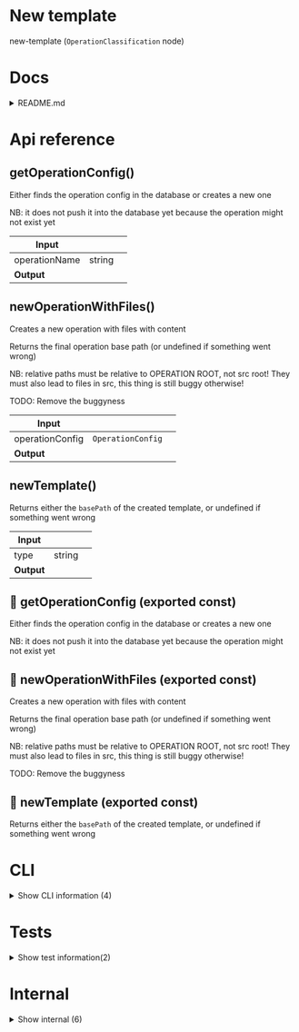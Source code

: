 # New template

new-template (`OperationClassification` node)



# Docs

<details><summary>README.md</summary>
    
  ## Creating an app template

Please note you can't add `package.json` and `.gitignore` files to templates! Call them `package.template.json` and `.gitignore.template` repectively in order for everything to function as expected (they will be renamed on installation)

  </details>

# Api reference

## getOperationConfig()

Either finds the operation config in the database or creates a new one

NB: it does not push it into the database yet because the operation might not exist yet


| Input      |    |    |
| ---------- | -- | -- |
| operationName | string |  |,| description (optional) | string | If you want to create one, set a description here. |
| **Output** |    |    |



## newOperationWithFiles()

Creates a new operation with files with content

Returns the final operation base path (or undefined if something went wrong)

NB: relative paths must be relative to OPERATION ROOT, not src root! They must also lead to files in src, this thing is still buggy otherwise!

TODO: Remove the buggyness


| Input      |    |    |
| ---------- | -- | -- |
| operationConfig | `OperationConfig` |  |,| srcFileContentObject | { [key: string]: string } | NB: relative paths must be relative to OPERATION ROOT, not src root! |,| config (optional) | { manualProjectRoot?: string, <br />destinationPath?: string, <br />overwriteIfExists?: boolean, <br />skipYarnInstall?: boolean, <br />skipYarnBuild?: boolean, <br />dryrun?: boolean, <br /> } |  |
| **Output** |    |    |



## newTemplate()

Returns either the `basePath` of the created template, or undefined if something went wrong


| Input      |    |    |
| ---------- | -- | -- |
| type | string |  |,| destinationPath (optional) | string |  |
| **Output** |    |    |



## 📄 getOperationConfig (exported const)

Either finds the operation config in the database or creates a new one

NB: it does not push it into the database yet because the operation might not exist yet


## 📄 newOperationWithFiles (exported const)

Creates a new operation with files with content

Returns the final operation base path (or undefined if something went wrong)

NB: relative paths must be relative to OPERATION ROOT, not src root! They must also lead to files in src, this thing is still buggy otherwise!

TODO: Remove the buggyness


## 📄 newTemplate (exported const)

Returns either the `basePath` of the created template, or undefined if something went wrong

# CLI

<details><summary>Show CLI information (4)</summary>
    
  # newOperationCli()

newOperation also works as CLI

example: `newOperation [operation-name] [type]` in the folder where you want to create it. Optionally you can specify the type of operation (js, node, ui-es5, ui-es6, web) as the second argument of the CLI

Arguments (all optional):
- name: string
- type: `OperationClassification`
- description: string
- destinationPath: string


| Input      |    |    |
| ---------- | -- | -- |
| - | | |
| **Output** |    |    |



## newTemplateCli()

newTemplate can be used as CLI:

Arguments:
- type (required): a folder from `new-template/assets/templates`
- destinationPath (optional): path where the template should be copied to (uses `cwd` by default)


| Input      |    |    |
| ---------- | -- | -- |
| - | | |
| **Output** |    |    |



## 📄 newOperationCli (unexported const)

newOperation also works as CLI

example: `newOperation [operation-name] [type]` in the folder where you want to create it. Optionally you can specify the type of operation (js, node, ui-es5, ui-es6, web) as the second argument of the CLI

Arguments (all optional):
- name: string
- type: `OperationClassification`
- description: string
- destinationPath: string


## 📄 newTemplateCli (unexported const)

newTemplate can be used as CLI:

Arguments:
- type (required): a folder from `new-template/assets/templates`
- destinationPath (optional): path where the template should be copied to (uses `cwd` by default)
  </details>

# Tests

<details><summary>Show test information(2)</summary>
    
  # main()




| Input      |    |    |
| ---------- | -- | -- |
| - | | |
| **Output** |    |    |



## 📄 main (exported const)

  </details>

# Internal

<details><summary>Show internal (6)</summary>
    
  # getAvailableOperationName()

returns folder name

finds the first foldername that is available in this folder but also there is nowhere an operation already with this name

there is also getAvailableFolderPath for non-operation folders


| Input      |    |    |
| ---------- | -- | -- |
| rootFolderPath | string |  |,| preferredFolderName | string |  |,| manualProjectRoot (optional) | string |  |
| **Output** |    |    |



## main()

| Input      |    |    |
| ---------- | -- | -- |
| - | | |
| **Output** |    |    |



## newOperation()

## How to create a package/operation?

This cli creates the correct tsconfig.json, package.json, .gitignore, folder setup, so you can get started immedeately.

Returns either the `operationBasePath` of the created operation, or undefined if something went wrong


| Input      |    |    |
| ---------- | -- | -- |
| name (optional) | string |  |,| config (optional) | { type?: `OperationClassification`, <br />operationConfig?: `OperationConfig`, <br />description?: string, <br />destinationPath?: string, <br />manualProjectRoot?: string, <br /> } |  |
| **Output** |    |    |



## 📄 getAvailableOperationName (exported const)

returns folder name

finds the first foldername that is available in this folder but also there is nowhere an operation already with this name

there is also getAvailableFolderPath for non-operation folders


## 📄 main (exported const)

## 📄 newOperation (exported const)

## How to create a package/operation?

This cli creates the correct tsconfig.json, package.json, .gitignore, folder setup, so you can get started immedeately.

Returns either the `operationBasePath` of the created operation, or undefined if something went wrong
  </details>


